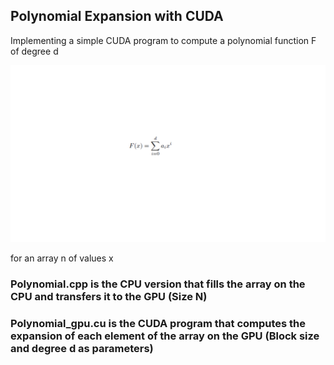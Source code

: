 ## Polynomial Expansion with CUDA

Implementing a simple CUDA program to compute a polynomial function F of degree d

![Expression](./expression.png)

for an array n of values x

### Polynomial.cpp is the CPU version that fills the array on the CPU and transfers it to the GPU (Size N)

### Polynomial_gpu.cu is the CUDA program that computes the expansion of each element of the array on the GPU (Block size and degree d as parameters)